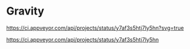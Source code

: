 # Gravity

https://ci.appveyor.com/api/projects/status/y7af3s5htj7ly5hn?svg=true

https://ci.appveyor.com/api/projects/status/y7af3s5htj7ly5hn
